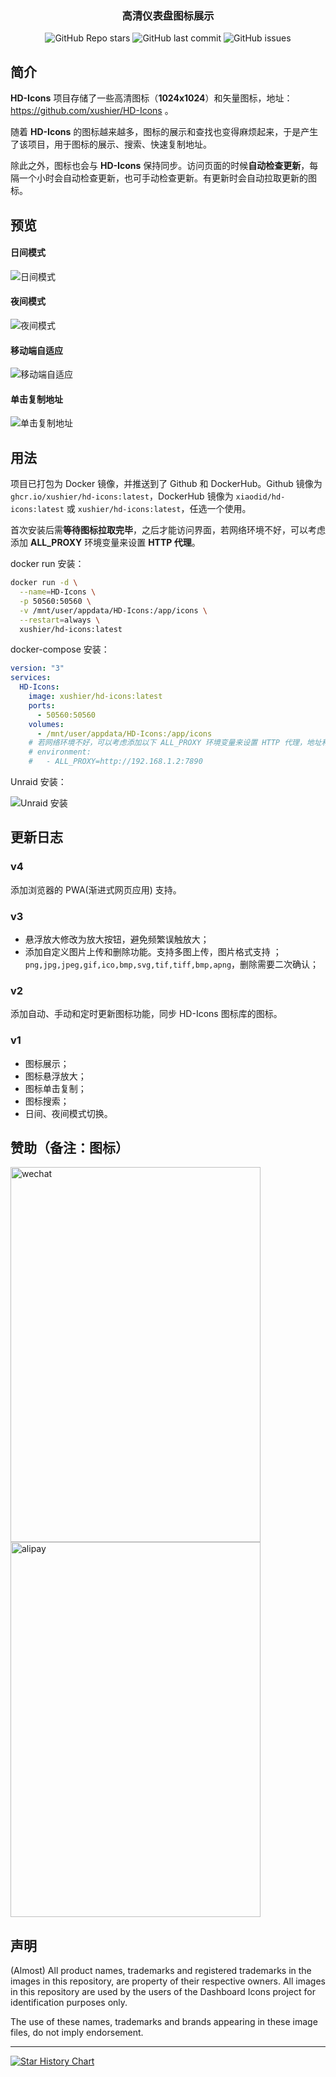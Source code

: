 
  <h3 align = "center" > 高清仪表盘图标展示 </h3>
  <p align="center">
      <img alt="GitHub Repo stars" src="https://img.shields.io/github/stars/xushier/HD-Icons-docker?color=green&logo=github">
      <img alt="GitHub last commit" src="https://img.shields.io/github/last-commit/xushier/HD-Icons-docker">
      <img alt="GitHub issues" src="https://img.shields.io/github/issues/xushier/HD-Icons-docker?logo=github">
  </p>

## 简介
**HD-Icons** 项目存储了一些高清图标（**1024x1024**）和矢量图标，地址：https://github.com/xushier/HD-Icons 。

随着 **HD-Icons** 的图标越来越多，图标的展示和查找也变得麻烦起来，于是产生了该项目，用于图标的展示、搜索、快速复制地址。

除此之外，图标也会与 **HD-Icons** 保持同步。访问页面的时候**自动检查更新**，每隔一个小时会自动检查更新，也可手动检查更新。有更新时会自动拉取更新的图标。

## 预览

#### 日间模式

![日间模式](preview/day.png)

#### 夜间模式

![夜间模式](preview/night.png)

#### 移动端自适应

![移动端自适应](preview/mobile.png)

#### 单击复制地址

![单击复制地址](preview/copy.png)

## 用法

项目已打包为 Docker 镜像，并推送到了 Github 和 DockerHub。Github 镜像为 ```ghcr.io/xushier/hd-icons:latest```，DockerHub 镜像为 ```xiaodid/hd-icons:latest``` 或 ```xushier/hd-icons:latest```，任选一个使用。

首次安装后需**等待图标拉取完毕**，之后才能访问界面，若网络环境不好，可以考虑添加 **ALL_PROXY** 环境变量来设置 **HTTP 代理**。

docker run 安装：

```bash
docker run -d \
  --name=HD-Icons \
  -p 50560:50560 \
  -v /mnt/user/appdata/HD-Icons:/app/icons \
  --restart=always \
  xushier/hd-icons:latest
```

docker-compose 安装：

```yml
version: "3"
services:
  HD-Icons:
    image: xushier/hd-icons:latest
    ports:
      - 50560:50560
    volumes:
      - /mnt/user/appdata/HD-Icons:/app/icons
    # 若网络环境不好，可以考虑添加以下 ALL_PROXY 环境变量来设置 HTTP 代理，地址和端口换成自己的。
    # environment:
    #   - ALL_PROXY=http://192.168.1.2:7890
```


Unraid 安装：

![Unraid 安装](preview/unraid.png)

## 更新日志

### v4

添加浏览器的 PWA(渐进式网页应用) 支持。

### v3

- 悬浮放大修改为放大按钮，避免频繁误触放大；
- 添加自定义图片上传和删除功能。支持多图上传，图片格式支持 ；`png,jpg,jpeg,gif,ico,bmp,svg,tif,tiff,bmp,apng`，删除需要二次确认；

### v2

添加自动、手动和定时更新图标功能，同步 HD-Icons 图标库的图标。

### v1

- 图标展示；
- 图标悬浮放大；
- 图标单击复制；
- 图标搜索；
- 日间、夜间模式切换。

## 赞助（备注：图标）
<img src="preview/wechat.jpg" alt="wechat" width="400" height="600"><img src="preview/alipay.jpg" alt="alipay" width="400" height="600">

## 声明
(Almost) All product names, trademarks and registered trademarks in the images in this repository, are property of their respective owners. All images in this repository are used by the users of the Dashboard Icons project for identification purposes only.

The use of these names, trademarks and brands appearing in these image files, do not imply endorsement.

---

[![Star History Chart](https://api.star-history.com/svg?repos=xushier/HD-Icons-docker&type=Date)](https://star-history.com/#xushier/HD-Icons-docker&Date)
